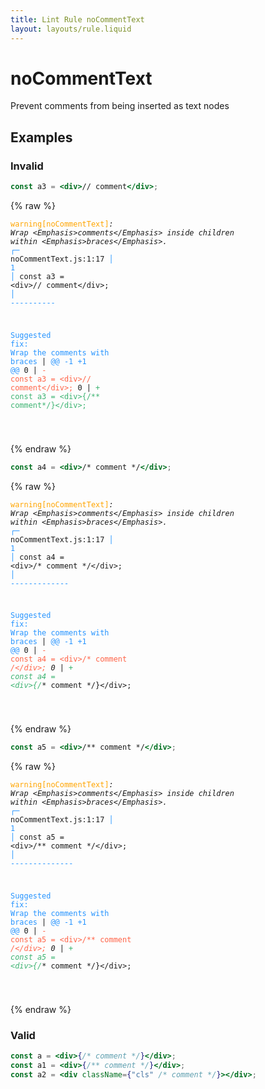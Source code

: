 ```yaml
---
title: Lint Rule noCommentText
layout: layouts/rule.liquid
---
```


# noCommentText

Prevent comments from being inserted as text nodes

## Examples

### Invalid

```jsx
const a3 = <div>// comment</div>;
```

{% raw %}<pre class="language-text"><code class="language-text"><span style="color: Orange;">warning</span><span style="color: Orange;">[</span><span style="color: Orange;">noCommentText</span><span style="color: Orange;">]</span><em>: </em><em>Wrap &lt;Emphasis&gt;comments&lt;/Emphasis&gt; inside children within &lt;Emphasis&gt;braces&lt;/Emphasis&gt;.</em>
  <span style="color: rgb(38, 148, 255);">┌</span><span style="color: rgb(38, 148, 255);">─</span> noCommentText.js:1:17
  <span style="color: rgb(38, 148, 255);">│</span>
<span style="color: rgb(38, 148, 255);">1</span> <span style="color: rgb(38, 148, 255);">│</span> const a3 = &lt;div&gt;// comment&lt;/div&gt;;
  <span style="color: rgb(38, 148, 255);">│</span>                 <span style="color: rgb(38, 148, 255);">-</span><span style="color: rgb(38, 148, 255);">-</span><span style="color: rgb(38, 148, 255);">-</span><span style="color: rgb(38, 148, 255);">-</span><span style="color: rgb(38, 148, 255);">-</span><span style="color: rgb(38, 148, 255);">-</span><span style="color: rgb(38, 148, 255);">-</span><span style="color: rgb(38, 148, 255);">-</span><span style="color: rgb(38, 148, 255);">-</span><span style="color: rgb(38, 148, 255);">-</span>

<span style="color: rgb(38, 148, 255);">Suggested fix</span><span style="color: rgb(38, 148, 255);">: </span><span style="color: rgb(38, 148, 255);">Wrap the comments with braces</span>
    | <span style="color: rgb(38, 148, 255);">@@ -1 +1 @@</span>
0   | <span style="color: Tomato;">- </span><span style="color: Tomato;">const a3 = &lt;div&gt;// comment&lt;/div&gt;;</span>
  0 | <span style="color: MediumSeaGreen;">+ </span><span style="color: MediumSeaGreen;">const a3 = &lt;div&gt;{/** comment*/}&lt;/div&gt;;</span>

</code></pre>{% endraw %}

```jsx
const a4 = <div>/* comment */</div>;
```

{% raw %}<pre class="language-text"><code class="language-text"><span style="color: Orange;">warning</span><span style="color: Orange;">[</span><span style="color: Orange;">noCommentText</span><span style="color: Orange;">]</span><em>: </em><em>Wrap &lt;Emphasis&gt;comments&lt;/Emphasis&gt; inside children within &lt;Emphasis&gt;braces&lt;/Emphasis&gt;.</em>
  <span style="color: rgb(38, 148, 255);">┌</span><span style="color: rgb(38, 148, 255);">─</span> noCommentText.js:1:17
  <span style="color: rgb(38, 148, 255);">│</span>
<span style="color: rgb(38, 148, 255);">1</span> <span style="color: rgb(38, 148, 255);">│</span> const a4 = &lt;div&gt;/* comment */&lt;/div&gt;;
  <span style="color: rgb(38, 148, 255);">│</span>                 <span style="color: rgb(38, 148, 255);">-</span><span style="color: rgb(38, 148, 255);">-</span><span style="color: rgb(38, 148, 255);">-</span><span style="color: rgb(38, 148, 255);">-</span><span style="color: rgb(38, 148, 255);">-</span><span style="color: rgb(38, 148, 255);">-</span><span style="color: rgb(38, 148, 255);">-</span><span style="color: rgb(38, 148, 255);">-</span><span style="color: rgb(38, 148, 255);">-</span><span style="color: rgb(38, 148, 255);">-</span><span style="color: rgb(38, 148, 255);">-</span><span style="color: rgb(38, 148, 255);">-</span><span style="color: rgb(38, 148, 255);">-</span>

<span style="color: rgb(38, 148, 255);">Suggested fix</span><span style="color: rgb(38, 148, 255);">: </span><span style="color: rgb(38, 148, 255);">Wrap the comments with braces</span>
    | <span style="color: rgb(38, 148, 255);">@@ -1 +1 @@</span>
0   | <span style="color: Tomato;">- </span><span style="color: Tomato;">const a4 = &lt;div&gt;/* comment */&lt;/div&gt;;</span>
  0 | <span style="color: MediumSeaGreen;">+ </span><span style="color: MediumSeaGreen;">const a4 = &lt;div&gt;{/** comment */}&lt;/div&gt;;</span>

</code></pre>{% endraw %}

```jsx
const a5 = <div>/** comment */</div>;
```

{% raw %}<pre class="language-text"><code class="language-text"><span style="color: Orange;">warning</span><span style="color: Orange;">[</span><span style="color: Orange;">noCommentText</span><span style="color: Orange;">]</span><em>: </em><em>Wrap &lt;Emphasis&gt;comments&lt;/Emphasis&gt; inside children within &lt;Emphasis&gt;braces&lt;/Emphasis&gt;.</em>
  <span style="color: rgb(38, 148, 255);">┌</span><span style="color: rgb(38, 148, 255);">─</span> noCommentText.js:1:17
  <span style="color: rgb(38, 148, 255);">│</span>
<span style="color: rgb(38, 148, 255);">1</span> <span style="color: rgb(38, 148, 255);">│</span> const a5 = &lt;div&gt;/** comment */&lt;/div&gt;;
  <span style="color: rgb(38, 148, 255);">│</span>                 <span style="color: rgb(38, 148, 255);">-</span><span style="color: rgb(38, 148, 255);">-</span><span style="color: rgb(38, 148, 255);">-</span><span style="color: rgb(38, 148, 255);">-</span><span style="color: rgb(38, 148, 255);">-</span><span style="color: rgb(38, 148, 255);">-</span><span style="color: rgb(38, 148, 255);">-</span><span style="color: rgb(38, 148, 255);">-</span><span style="color: rgb(38, 148, 255);">-</span><span style="color: rgb(38, 148, 255);">-</span><span style="color: rgb(38, 148, 255);">-</span><span style="color: rgb(38, 148, 255);">-</span><span style="color: rgb(38, 148, 255);">-</span><span style="color: rgb(38, 148, 255);">-</span>

<span style="color: rgb(38, 148, 255);">Suggested fix</span><span style="color: rgb(38, 148, 255);">: </span><span style="color: rgb(38, 148, 255);">Wrap the comments with braces</span>
    | <span style="color: rgb(38, 148, 255);">@@ -1 +1 @@</span>
0   | <span style="color: Tomato;">- </span><span style="color: Tomato;">const a5 = &lt;div&gt;/** comment */&lt;/div&gt;;</span>
  0 | <span style="color: MediumSeaGreen;">+ </span><span style="color: MediumSeaGreen;">const a5 = &lt;div&gt;{/** comment */}&lt;/div&gt;;</span>

</code></pre>{% endraw %}

### Valid

```jsx
const a = <div>{/* comment */}</div>;
const a1 = <div>{/** comment */}</div>;
const a2 = <div className={"cls" /* comment */}></div>;
```

